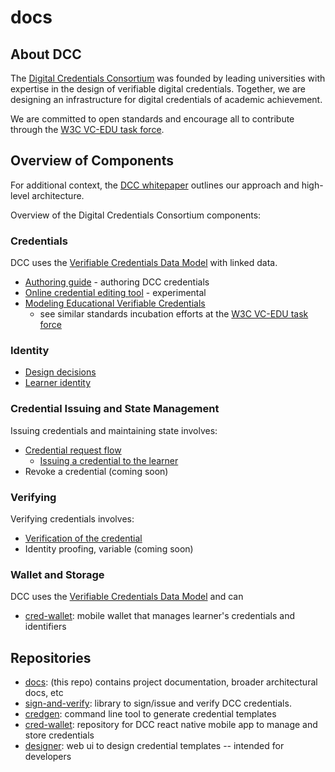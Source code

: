 # docs

## About DCC

The [Digital Credentials Consortium](https://digitalcredentials.mit.edu/) was founded by leading universities with expertise in the design of verifiable digital credentials. Together, we are designing an infrastructure for digital credentials of academic achievement.

We are committed to open standards and encourage all to contribute through the [W3C VC-EDU task force](https://w3c-ccg.github.io/vc-ed/).

## Overview of Components

For additional context, the [DCC whitepaper](https://digitalcredentials.mit.edu/wp-content/uploads/2020/02/white-paper-building-digital-credential-infrastructure-future.pdf) outlines our approach and high-level architecture. 

Overview of the Digital Credentials Consortium components:

### Credentials

DCC uses the [Verifiable Credentials Data Model](https://w3c.github.io/vc-data-model/) with linked data. 
- [Authoring guide](authoring/README.md) - authoring DCC credentials
- [Online credential editing tool](https://digitalcredentials.github.io/playground/) - experimental
- [Modeling Educational Verifiable Credentials](https://w3c-ccg.github.io/vc-ed-models/) 
  - see similar standards incubation efforts at the [W3C VC-EDU task force](https://w3c-ccg.github.io/vc-ed/)

### Identity

- [Design decisions](identity/design_decisions.md)
- [Learner identity](identity/learner_id.md)

### Credential Issuing and State Management

Issuing credentials and maintaining state involves:

- [Credential request flow](request/credential_request.md)
  - [Issuing a credential to the learner](credential/issue_credential.md)
- Revoke a credential (coming soon)

### Verifying

Verifying credentials involves:
- [Verification of the credential](verification/verify_credential.md)
- Identity proofing, variable (coming soon)

### Wallet and Storage
DCC uses the [Verifiable Credentials Data Model](https://w3c.github.io/vc-data-model/) and can  

- [cred-wallet](https://github.com/digitalcredentials/cred-wallet): mobile wallet that manages learner's credentials and identifiers

## Repositories

- [docs](https://github.com/digitalcredentials/docs): (this repo) contains project documentation, broader architectural docs, etc
- [sign-and-verify](https://github.com/digitalcredentials/sign-and-verify): library to sign/issue and verify DCC credentials. 
- [credgen](https://github.com/digitalcredentials/credgen): command line tool to generate credential templates
- [cred-wallet](https://github.com/digitalcredentials/wallet): repository for DCC react native mobile app to manage and store credentials 
- [designer](https://github.com/digitalcredentials/designer): web ui to design credential templates -- intended for developers


